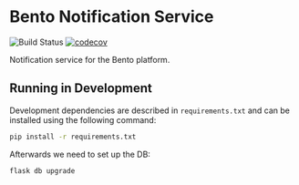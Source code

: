 # Bento Notification Service

![Build Status](https://api.travis-ci.com/bento-platform/bento_notification_service.svg?branch=master)
[![codecov](https://codecov.io/gh/bento-platform/bento_notification_service/branch/master/graph/badge.svg)](https://codecov.io/gh/bento-platform/bento_notification_service)

Notification service for the Bento platform.

## Running in Development

Development dependencies are described in `requirements.txt` and can be
installed using the following command:

```bash
pip install -r requirements.txt
```

Afterwards we need to set up the DB:

```bash
flask db upgrade
```
